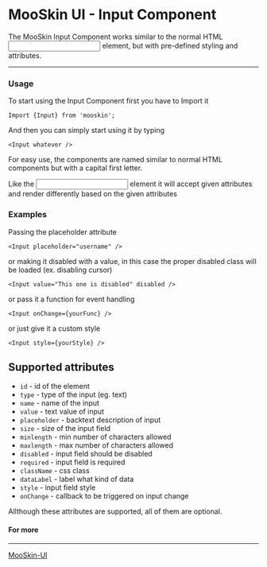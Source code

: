 # MooSkin UI - Input Component

The MooSkin Input Component works similar to the normal HTML <input/> element, but with pre-defined styling and attributes.

___

### Usage

To start using the Input Component first you have to Import it

```
Import {Input} from 'mooskin';
```

And then you can simply start using it by typing

```
<Input whatever />
```

For easy use, the components are named similar to normal HTML components but with a capital first letter.

Like the <input/> element it will accept given attributes and render differently based on the given attributes

### Examples

Passing the placeholder attribute

```
<Input placeholder="username" />
```

or making it disabled with a value, in this case the proper disabled class will be loaded (ex. disabling cursor)

```
<Input value="This one is disabled" disabled />
```

or pass it a function for event handling

```
<Input onChange={yourFunc} />
```

or just give it a custom style

```
<Input style={yourStyle} />
```

## Supported attributes

* `id` - id of the element
* `type` - type of the input (eg. text)
* `name` - name of the input
* `value` - text value of input
* `placeholder` - backtext description of input
* `size` - size of the input field
* `minlength` - min number of characters allowed
* `maxlength` - max number of characters allowed
* `disabled` - input field should be disabled
* `required` - input field is required
* `className` - css class
* `dataLabel` - label what kind of data 
* `style` - input field style
* `onChange` - callback to be triggered on input change

Allthough these attributes are supported, all of them are optional.

#### For more

___

[MooSkin-UI](https://github.com/moosend/mooskin-ui)